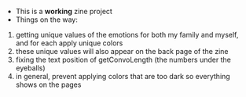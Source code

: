 * This is a **working** zine project
* Things on the way:
1. getting unique values of the emotions for both my family and myself, and for each apply unique colors
2. these unique values will also appear on the back page of the zine
3. fixing the text position of getConvoLength (the numbers under the eyeballs)
4. in general, prevent applying colors that are too dark so everything shows on the pages
